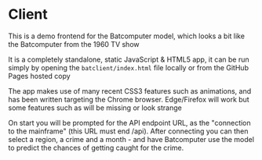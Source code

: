 # Client

This is a demo frontend for the Batcomputer model, which looks a bit like the Batcomputer from the 1960 TV show

It is a completely standalone, static JavaScript & HTML5 app, it can be run simply by opening the `batclient/index.html` file locally or from the GitHub Pages hosted copy

The app makes use of many recent CSS3 features such as animations, and has been written targeting the Chrome browser. Edge/Firefox will work but some features such as will be missing or look strange

On start you will be prompted for the API endpoint URL, as the "connection to the mainframe" (this URL must end /api). After connecting you can then select a region, a crime and a month - and have Batcomputer use the model to predict the chances of getting caught for the crime.
